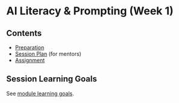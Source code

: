 # AI Literacy & Prompting (Week 1)

## Contents

- [Preparation](./preparation.md)
- [Session Plan](./session-plan.md) (for mentors)
- [Assignment](./assignment.md)

## Session Learning Goals

See [module learning goals](../README.md).
